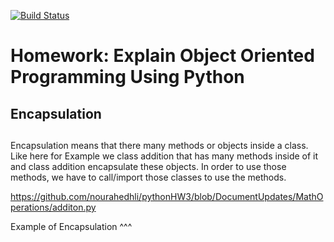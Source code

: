 [![Build Status](https://travis-ci.com/nourahedhli/HW2.svg?branch=DocumentUpdates)](https://travis-ci.com/nourahedhli/HW2)

# Homework: Explain Object Oriented Programming Using Python
## Encapsulation

## 
Encapsulation means that there many methods or objects inside a class.
Like here for Example we class addition that has many methods inside of it
and class addition encapsulate these objects. In order to use those methods, we have to call/import those classes to use the methods.


https://github.com/nourahedhli/pythonHW3/blob/DocumentUpdates/MathOperations/additon.py

Example of Encapsulation  ^^^


